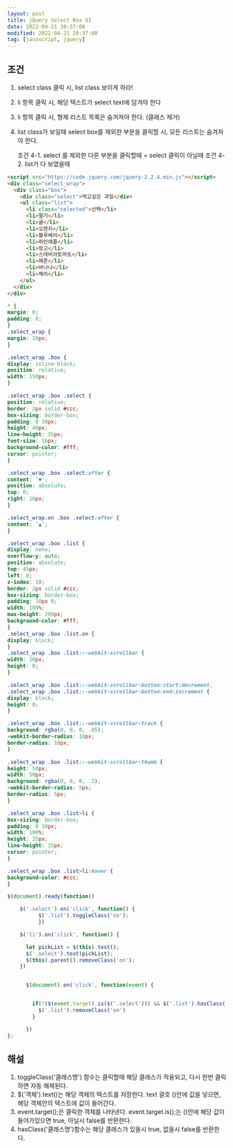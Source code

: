 ```yaml
---
layout: post
title: jQuery Select Box UI
date: 2022-04-21 20:37:08
modified: 2022-04-21 20:37:08
tag: [javascript, jquery]
---
```


## 조건

1. select class 클릭 시, list class 보이게 하라!
2. li 항목 클릭 시, 해당 텍스트가 select text에 담겨야 한다
3. li 항목 클릭 시, 형제 리스트 목록은 숨겨져야 한다. (클래스 제거)
4. list class가 보일때 select box를 제외한 부분을 클릭할 시, 모든 리스트는 숨겨져야 한다.

   조건 4-1. select 를 제외한 다른 부분을 클릭할때 = select 클릭이 아닐때
   조건 4-2. list가 다 보였을때

<!-- ## 구현

<script src="https://code.jquery.com/jquery-2.2.4.min.js"></script>
<script>
  $(document).ready(function () {
    $('.select').on('click', function () {
      $('.list').toggleClass('on');
    })

    $('li').on('click', function () {

      let pickList = $(this).text();
      $('.select').text(pickList);
      $(this).parent().removeClass('on');
    })
    $(document).on('click', function (event) {


      if (!($(event.target).is($('.select'))) && $('.list').hasClass('on')) {
        $('.list').removeClass('on')
      }
    })
  });
</script>

<style>
* {
margin: 0;
padding: 0;
}
.select_wrap {
margin: 20px;
}

.select_wrap .box {
display: inline-block;
position: relative;
width: 150px;
}

.select_wrap .box .select {
position: relative;
border: 2px solid #ccc;
box-sizing: border-box;
padding: 0 10px;
height: 40px;
line-height: 35px;
font-size: 16px;
background-color: #fff;
cursor: pointer;
}

.select_wrap .box .select:after {
content: '▼';
position: absolute;
top: 0;
right: 10px;
}

.select_wrap.on .box .select:after {
content: '▲';
}

.select_wrap .box .list {
display: none;
overflow-y: auto;
position: absolute;
top: 45px;
left: 0;
z-index: 10;
border: 2px solid #ccc;
box-sizing: border-box;
padding: 10px 0;
width: 100%;
max-height: 200px;
background-color: #fff;
}
.select_wrap .box .list.on {
display: block;
}
.select_wrap .box .list::-webkit-scrollbar {
width: 10px;
height: 0;
}

.select_wrap .box .list::-webkit-scrollbar-button:start:decrement,
.select_wrap .box .list::-webkit-scrollbar-button:end:increment {
display: block;
height: 0;
}

.select_wrap .box .list::-webkit-scrollbar-track {
background: rgba(0, 0, 0, .05);
-webkit-border-radius: 10px;
border-radius: 10px;
}

.select_wrap .box .list::-webkit-scrollbar-thumb {
height: 50px;
width: 50px;
background: rgba(0, 0, 0, .2);
-webkit-border-radius: 5px;
border-radius: 5px;
}

.select_wrap .box .list>li {
box-sizing: border-box;
padding: 0 10px;
width: 100%;
height: 35px;
line-height: 35px;
cursor: pointer;
}

.select_wrap .box .list>li:hover {
background-color: #ccc;
}
</style>

<div class="select_wrap">
  <div class="box">
    <div class="select">먹고싶은 과일</div>
    <ul class="list">
      <li class="selected">선택</li>
      <li>딸기</li>
      <li>귤</li>
      <li>오렌지</li>
      <li>블루베리</li>
      <li>파인애플</li>
      <li>망고</li>
      <li>스테비아토마토</li>
      <li>메론</li>
      <li>바나나</li>
      <li>체리</li>
    </ul>
  </div>
</div> -->

```html
<script src="https://code.jquery.com/jquery-2.2.4.min.js"></script>
<div class="select_wrap">
  <div class="box">
    <div class="select">먹고싶은 과일</div>
    <ul class="list">
      <li class="selected">선택</li>
      <li>딸기</li>
      <li>귤</li>
      <li>오렌지</li>
      <li>블루베리</li>
      <li>파인애플</li>
      <li>망고</li>
      <li>스테비아토마토</li>
      <li>메론</li>
      <li>바나나</li>
      <li>체리</li>
    </ul>
  </div>
</div>
```

```css
* {
margin: 0;
padding: 0;
}
.select_wrap {
margin: 20px;
}

.select_wrap .box {
display: inline-block;
position: relative;
width: 150px;
}

.select_wrap .box .select {
position: relative;
border: 2px solid #ccc;
box-sizing: border-box;
padding: 0 10px;
height: 40px;
line-height: 35px;
font-size: 16px;
background-color: #fff;
cursor: pointer;
}

.select_wrap .box .select:after {
content: '▼';
position: absolute;
top: 0;
right: 10px;
}

.select_wrap.on .box .select:after {
content: '▲';
}

.select_wrap .box .list {
display: none;
overflow-y: auto;
position: absolute;
top: 45px;
left: 0;
z-index: 10;
border: 2px solid #ccc;
box-sizing: border-box;
padding: 10px 0;
width: 100%;
max-height: 200px;
background-color: #fff;
}
.select_wrap .box .list.on {
display: block;
}
.select_wrap .box .list::-webkit-scrollbar {
width: 10px;
height: 0;
}

.select_wrap .box .list::-webkit-scrollbar-button:start:decrement,
.select_wrap .box .list::-webkit-scrollbar-button:end:increment {
display: block;
height: 0;
}

.select_wrap .box .list::-webkit-scrollbar-track {
background: rgba(0, 0, 0, .05);
-webkit-border-radius: 10px;
border-radius: 10px;
}

.select_wrap .box .list::-webkit-scrollbar-thumb {
height: 50px;
width: 50px;
background: rgba(0, 0, 0, .2);
-webkit-border-radius: 5px;
border-radius: 5px;
}

.select_wrap .box .list>li {
box-sizing: border-box;
padding: 0 10px;
width: 100%;
height: 35px;
line-height: 35px;
cursor: pointer;
}

.select_wrap .box .list>li:hover {
background-color: #ccc;
}
```

```javascript
$(document).ready(function()

    $('.select').on('click', function() {
          $('.list').toggleClass('on');
          })

    $('li').on('click', function() {

      let pickList = $(this).text();
      $('.select').text(pickList);
      $(this).parent().removeClass('on');
    })


      $(document).on('click', function(event) {


        if(!($(event.target).is($('.select'))) && $('.list').hasClass('on')){
          $('.list').removeClass('on')
        }

      })
};

```

## 해설
1. toggleClass('클래스명') 함수는 클릭할때 해당 클래스가 적용되고, 다시 한번 클릭하면 자동 해제된다.
2. $('객체').text()는 해당 객체의 텍스트를 저장한다. text 괄호 ()안에 값을 넣으면, 해당 객체안의 텍스트에 값이 들어간다.
3. event.target();은 클릭한 객체를 나타낸다. event.target.is();는 ()안에 해당 값이 들어가있으면 true, 아닐시 false를 반환한다.
4. hasClass('클래스명')함수는 해당 클래스가 있을시 true, 없을시 false를 반환한다.
